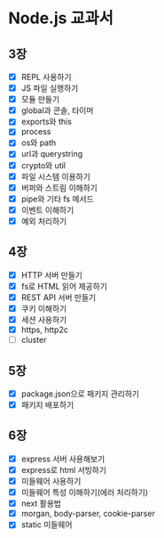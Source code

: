 # Node.js 교과서

## 3장
- [x] REPL 사용하기
- [x] JS 파일 실행하기
- [x] 모듈 만들기
- [x] global과 콘솔, 타이머
- [x] exports와 this
- [x] process
- [x] os와 path
- [x] url과 querystring
- [x] crypto와 util
- [x] 파일 시스템 이용하기
- [x] 버퍼와 스트림 이해하기
- [x] pipe와 기타 fs 메서드
- [x] 이벤트 이해하기
- [x] 예외 처리하기

## 4장
- [x] HTTP 서버 만들기
- [x] fs로 HTML 읽어 제공하기
- [x] REST API 서버 만들기
- [x] 쿠키 이해하기
- [x] 세션 사용하기
- [x] https, http2c
- [ ] cluster

## 5장
- [x] package.json으로 패키지 관리하기
- [x] 패키지 배포하기

## 6장
- [x] express 서버 사용해보기
- [x] express로 html 서빙하기
- [x] 미들웨어 사용하기
- [x] 미들웨어 특성 이해하기(에러 처리하기)
- [x] next 활용법
- [x] morgan, body-parser, cookie-parser
- [x] static 미들웨어